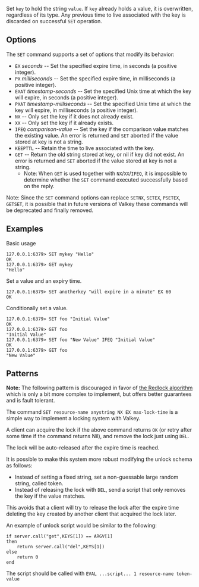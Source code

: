 Set `key` to hold the string `value`.
If `key` already holds a value, it is overwritten, regardless of its type.
Any previous time to live associated with the key is discarded on successful `SET` operation.

## Options

The `SET` command supports a set of options that modify its behavior:

* `EX` *seconds* -- Set the specified expire time, in seconds (a positive integer).
* `PX` *milliseconds* -- Set the specified expire time, in milliseconds (a positive integer).
* `EXAT` *timestamp-seconds* -- Set the specified Unix time at which the key will expire, in seconds (a positive integer).
* `PXAT` *timestamp-milliseconds* -- Set the specified Unix time at which the key will expire, in milliseconds (a positive integer).
* `NX` -- Only set the key if it does not already exist.
* `XX` -- Only set the key if it already exists.
* `IFEQ` *comparison-value* -- Set the key if the comparison value matches the existing value. An error is returned and `SET` aborted if the value stored at key is not a string.
* `KEEPTTL` -- Retain the time to live associated with the key.
* `GET` -- Return the old string stored at key, or nil if key did not exist. An error is returned and `SET` aborted if the value stored at key is not a string.
    * Note: When `GET` is used together with `NX`/`XX`/`IFEQ`, it is impossible to determine whether the `SET` command executed successfully based on the reply.

Note: Since the `SET` command options can replace `SETNX`, `SETEX`, `PSETEX`, `GETSET`, it is possible that in future versions of Valkey these commands will be deprecated and finally removed.

## Examples

Basic usage
```
127.0.0.1:6379> SET mykey "Hello"
OK
127.0.0.1:6379> GET mykey
"Hello"
```

Set a value and an expiry time.
```
127.0.0.1:6379> SET anotherkey "will expire in a minute" EX 60
OK
```

Conditionally set a value.
```
127.0.0.1:6379> SET foo "Initial Value"
OK
127.0.0.1:6379> GET foo
"Initial Value"
127.0.0.1:6379> SET foo "New Value" IFEQ "Initial Value"
OK
127.0.0.1:6379> GET foo
"New Value"
```

## Patterns

**Note:** The following pattern is discouraged in favor of [the Redlock algorithm](../topics/distlock.md) which is only a bit more complex to implement, but offers better guarantees and is fault tolerant.

The command `SET resource-name anystring NX EX max-lock-time` is a simple way to implement a locking system with Valkey.

A client can acquire the lock if the above command returns `OK` (or retry after some time if the command returns Nil), and remove the lock just using `DEL`.

The lock will be auto-released after the expire time is reached.

It is possible to make this system more robust modifying the unlock schema as follows:

* Instead of setting a fixed string, set a non-guessable large random string, called token.
* Instead of releasing the lock with `DEL`, send a script that only removes the key if the value matches.

This avoids that a client will try to release the lock after the expire time deleting the key created by another client that acquired the lock later.

An example of unlock script would be similar to the following:

    if server.call("get",KEYS[1]) == ARGV[1]
    then
        return server.call("del",KEYS[1])
    else
        return 0
    end

The script should be called with `EVAL ...script... 1 resource-name token-value`
